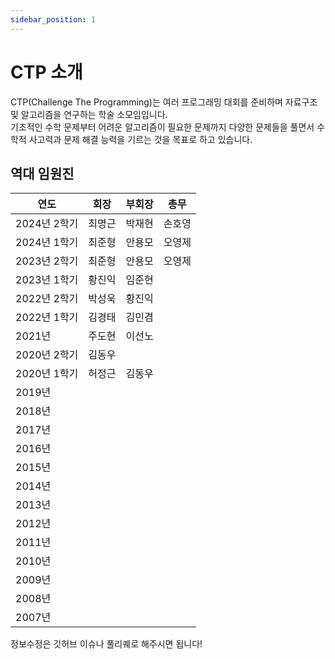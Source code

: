 ```yaml
---
sidebar_position: 1
---
```


# CTP 소개

CTP(Challenge The Programming)는 여러 프로그래밍 대회를 준비하며 자료구조 및 알고리즘을 연구하는 학술 소모임입니다.  
기초적인 수학 문제부터 어려운 알고리즘이 필요한 문제까지 다양한 문제들을 풀면서 수학적 사고력과 문제 해결 능력을 기르는 것을 목표로 하고 있습니다.

## 역대 임원진

| 연도         | 회장   | 부회장 | 총무   |
| ------------ | ------ | ------ | ------ |
| 2024년 2학기 | 최명근 | 박재현 | 손호영 |
| 2024년 1학기 | 최준형 | 안용모 | 오영제 |
| 2023년 2학기 | 최준형 | 안용모 | 오영제 |
| 2023년 1학기 | 황진익 | 임준현 |        |
| 2022년 2학기 | 박성욱 | 황진익 |        |
| 2022년 1학기 | 김경태 | 김민겸 |        |
| 2021년       | 주도현 | 이선노 |        |
| 2020년 2학기 | 김동우 |        |        |
| 2020년 1학기 | 허정근 | 김동우 |        |
| 2019년       |        |        |        |
| 2018년       |        |        |        |
| 2017년       |        |        |        |
| 2016년       |        |        |        |
| 2015년       |        |        |        |
| 2014년       |        |        |        |
| 2013년       |        |        |        |
| 2012년       |        |        |        |
| 2011년       |        |        |        |
| 2010년       |        |        |        |
| 2009년       |        |        |        |
| 2008년       |        |        |        |
| 2007년       |        |        |        |

정보수정은 깃허브 이슈나 풀리퀘로 해주시면 됩니다!

